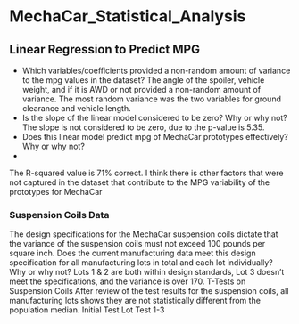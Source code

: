 # MechaCar_Statistical_Analysis
## Linear Regression to Predict MPG
+ Which variables/coefficients provided a non-random amount of variance to the mpg values in the dataset?
The angle of the spoiler, vehicle weight, and if it is AWD or not provided a non-random amount of variance. The most random variance was the two variables for ground clearance and vehicle length.
+ Is the slope of the linear model considered to be zero? Why or why not?
The slope is not considered to be zero, due to the p-value is 5.35. 
+ Does this linear model predict mpg of MechaCar prototypes effectively? Why or why not?
+ 
The R-squared value is 71% correct. I think there is other factors that were not captured in the dataset that contribute to the MPG variability of the prototypes for MechaCar
### Suspension Coils Data
The design specifications for the MechaCar suspension coils dictate that the variance of the suspension coils must not exceed 100 pounds per square inch. Does the current manufacturing data meet this design specification for all manufacturing lots in total and each lot individually? Why or why not?
Lots 1 & 2 are both within design standards, Lot 3 doesn’t meet the specifications, and the variance is over 170.
T-Tests on Suspension Coils
After review of the test results for the suspension coils, all manufacturing lots shows they are not statistically different from the population median. 
Initial Test 
Lot Test 1-3

